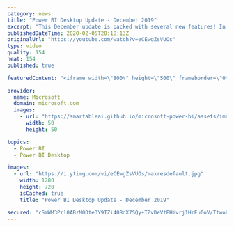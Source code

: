 ```yaml
---
category: news
title: "Power BI Desktop Update - December 2019"
excerpt: "This December update is packed with several new features! In preview, we have the new Customize theme dialog that allows you to tweak common theme settings without having to write or modify a JSON file! Additionally, we now allow you to export the current theme as a JSON so you can easily share, reuse,"
publishedDateTime: 2020-02-05T20:18:13Z
originalUrl: "https://youtube.com/watch?v=eCEwgZsVUOs"
type: video
quality: 154
heat: 154
published: true

featuredContent: "<iframe width=\"800\" height=\"500\" frameborder=\"0\" src=\"https://www.youtube.com/embed/eCEwgZsVUOs\" allow=\"accelerometer; autoplay; encrypted-media; gyroscope; picture-in-picture\" allowfullscreen></iframe>"

provider:
  name: Microsoft
  domain: microsoft.com
  images:
    - url: "https://smartableai.github.io/microsoft-power-bi/assets/images/organizations/microsoft.com-50x50.jpg"
      width: 50
      height: 50

topics:
  - Power BI
  - Power BI Desktop

images:
  - url: "https://i.ytimg.com/vi/eCEwgZsVUOs/maxresdefault.jpg"
    width: 1280
    height: 720
    isCached: true
    title: "Power BI Desktop Update - December 2019"

secured: "cSmWM3Prl0ABzM0Dte3Y9IZi408dX7SQy+TZvDeVtPHivrj1HrEu0oV/TtwobIZ2rL+aDaUPuFWcKqDmk8T9iiJXVVRVvPQRWJ3sKPqEzC4tUOsY0Dk8zAouryyBSR8OLgYb37N9X0BQdS+NLtb1tMqOduRt/p8tXZ0JIWOVLZ1WsE06tknlhG1/QI+vPgsscPFaH2nkWj6Oq0dHKpqCs7xKQyOTTwQ/qcup/R8yK8+znapI3WWPjtFQTgZqYaQmXwhmWo2ra9jzdKvFaIynDjMYIN6Hb2YW+oNOa9fXpcvroJpnWrFji4Es/TpCztOq4lYreRpB6f+I5bUNaAgJjE0jPJEESAxb+xyu7InVntXn1EyWfjbMVimXrCyN7U8ii5tcozHOEq/JgOCwcRWhyLI+iZm/wFh2Gz63Ddx3NWlN9VcQxjW3shOV+BbnjRO0;z0ZiESz0DrKei6Lml0t13A=="
---
```


